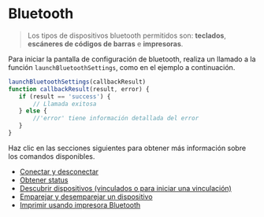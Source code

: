 # Bluetooth

> Los tipos de dispositivos bluetooth permitidos son: **teclados**, **escáneres de códigos de barras** e **impresoras**.

Para iniciar la pantalla de configuración de bluetooth, realiza un llamado a la función `launchBluetoothSettings`, como en el ejemplo a continuación.

```javascript
launchBluetoothSettings(callbackResult)
function callbackResult(result, error) {
   if (result == 'success') {
       // Llamada exitosa
   } else {
       //'error' tiene información detallada del error
   }
}
```

Haz clic en las secciones siguientes para obtener más información sobre los comandos disponibles.

* [Conectar y desconectar](/developers/es/docs/mini-apps/bluetooth/commands)
* [Obtener status](/developers/es/docs/mini-apps/bluetooth/commands#bookmark_obtener_status)
* [Descubrir dispositivos (vinculados o para iniciar una vinculación)](/developers/es/docs/mini-apps/bluetooth/commands#bookmark_descubrir_dispositivos_(vinculados_o_para_iniciar_una_vinculación))
* [Emparejar y desemparejar un dispositivo](/developers/es/docs/mini-apps/bluetooth/commands#bookmark_emparejar_y_desemparejar_un_dispositivo)
* [Imprimir usando impresora Bluetooth](/developers/es/docs/mini-apps/bluetooth/commands#bookmark_emparejar_y_desemparejar_un_dispositivo)